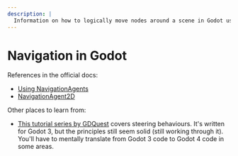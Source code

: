 ```yaml
---
description: |
  Information on how to logically move nodes around a scene in Godot using both built-in and custom code.
---
```


# Navigation in Godot

References in the official docs:

- [Using NavigationAgents](https://docs.godotengine.org/en/stable/tutorials/navigation/navigation_using_navigationagents.html)
- [NavigationAgent2D](https://docs.godotengine.org/en/stable/classes/class_navigationagent2d.html)

Other places to learn from:

- [This tutorial series by GDQuest](https://www.gdquest.com/tutorial/godot/2d/intro-to-steering-behaviors/)
  covers steering behaviours. It's written for Godot 3, but the principles still
  seem solid (still working through it). You'll have to mentally translate from
  Godot 3 code to Godot 4 code in some areas.
